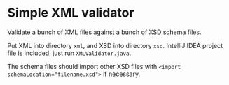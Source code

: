 # Simple XML validator

Validate a bunch of XML files against a bunch of XSD schema files.

Put XML into directory `xml`, and XSD into directory `xsd`. IntelliJ IDEA project file is included, just run `XMLValidator.java`.

The schema files should import other XSD files with `<import schemaLocation="filename.xsd">` if necessary.

